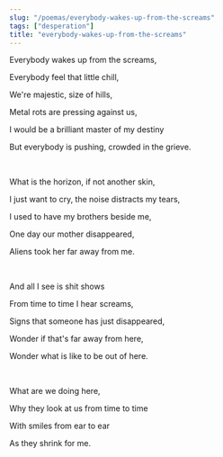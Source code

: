 ```yaml
---
slug: "/poemas/everybody-wakes-up-from-the-screams"
tags: ["desperation"]
title: "everybody-wakes-up-from-the-screams"
---
```

Everybody wakes up from the screams, 

Everybody feel that little chill,

We're majestic, size of hills,

Metal rots are pressing against us,

I would be a brilliant master of my destiny

But everybody is pushing, crowded in the grieve.

&nbsp;

What is the horizon, if not another skin,

I just want to cry, the noise distracts my tears,

I used to have my brothers beside me,

One day our mother disappeared, 

Aliens took her far away from me.

&nbsp;

And all I see is shit shows

From time to time I hear screams,

Signs that someone has just disappeared,

Wonder if that's far away from here,

Wonder what is like to be out of here.

&nbsp;

What are we doing here,

Why they look at us from time to time 

With smiles from ear to ear

As they shrink for me.